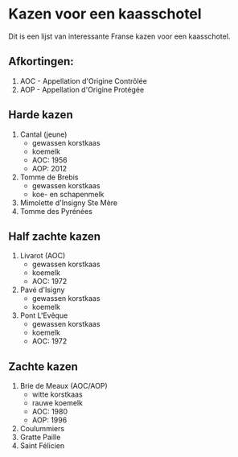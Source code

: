 # Kazen voor een kaasschotel

Dit is een lijst van interessante Franse kazen voor een kaasschotel.

## Afkortingen:

1. AOC - Appellation d'Origine Contrôlée
2. AOP - Appellation d'Origine Protégée

## Harde kazen

1. Cantal (jeune)
    - gewassen korstkaas
    - koemelk
    - AOC: 1956
    - AOP: 2012
2. Tomme de Brebis
    - gewassen korstkaas
    - koe- en schapenmelk
3. Mimolette d'Insigny Ste Mère
4. Tomme des Pyrénées

## Half zachte kazen

1. Livarot (AOC)
    - gewassen korstkaas
    - koemelk
    - AOC: 1972
2. Pavé d'Isigny
    - gewassen korstkaas
    - koemelk
3. Pont L'Evêque
    - gewassen korstkaas
    - koemelk
    - AOC: 1972

## Zachte kazen

1. Brie de Meaux (AOC/AOP)
    - witte korstkaas
    - rauwe koemelk
    - AOC: 1980
    - AOP: 1996
2. Coulummiers
3. Gratte Paille
4. Saint Félicien
